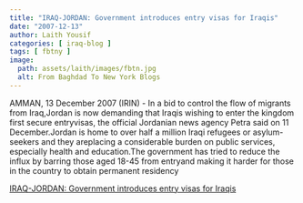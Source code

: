 ```yaml
---
title: "IRAQ-JORDAN: Government introduces entry visas for Iraqis"
date: "2007-12-13"
author: Laith Yousif
categories: [ iraq-blog ]
tags: [ fbtny ]
image:
  path: assets/laith/images/fbtn.jpg
  alt: From Baghdad To New York Blogs
---
```


AMMAN, 13 December 2007 (IRIN) - In a bid to control the flow of migrants from Iraq,Jordan is now demanding that Iraqis wishing to enter the kingdom first secure entryvisas, the official Jordanian news agency Petra said on 11 December.Jordan is home to over half a million Iraqi refugees or asylum-seekers and they areplacing a considerable burden on public services, especially health and education.The government has tried to reduce the influx by barring those aged 18-45 from entryand making it harder for those in the country to obtain permanent residency  

  
[IRAQ-JORDAN: Government introduces entry visas for Iraqis](https://www.irinnews.org/report.aspx?ReportId=75851)
